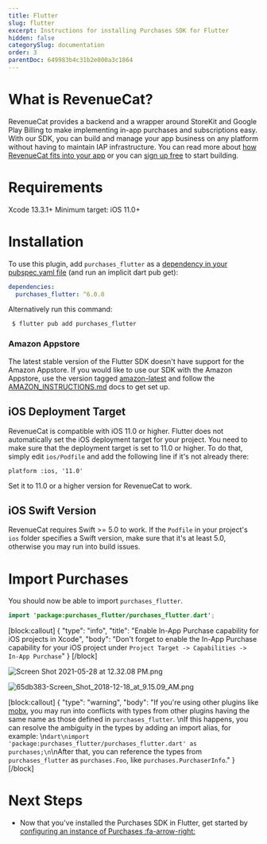 ```yaml
---
title: Flutter
slug: flutter
excerpt: Instructions for installing Purchases SDK for Flutter
hidden: false
categorySlug: documentation
order: 3
parentDoc: 649983b4c31b2e000a3c1864
---
```

# What is RevenueCat?

RevenueCat provides a backend and a wrapper around StoreKit and Google Play Billing to make implementing in-app purchases and subscriptions easy. With our SDK, you can build and manage your app business on any platform without having to maintain IAP infrastructure. You can read more about [how RevenueCat fits into your app](https://www.revenuecat.com/blog/growth/where-does-revenuecat-fit-in-your-app/) or you can [sign up free](https://app.revenuecat.com/signup) to start building.

# Requirements

Xcode 13.3.1+
Minimum target: iOS 11.0+

# Installation

To use this plugin, add `purchases_flutter` as a [dependency in your pubspec.yaml file](https://flutter.io/platform-plugins/)  (and run an implicit dart pub get):
```yaml pubspec.yaml
dependencies:
  purchases_flutter: ^6.0.0
```
Alternatively run this command:

```
 $ flutter pub add purchases_flutter
```

### Amazon Appstore 
The latest stable version of the Flutter SDK doesn't have support for the Amazon Appstore. If you would like to use our SDK with the Amazon Appstore, use the version tagged [amazon-latest](https://github.com/RevenueCat/purchases-flutter/releases/tag/amazon-latest) and follow the [AMAZON_INSTRUCTIONS.md](https://rev.cat/amazon-flutter-instructions) docs to get set up.

## iOS Deployment Target 
RevenueCat is compatible with iOS 11.0 or higher. Flutter does not automatically set the iOS deployment target for your project. You need to make sure that the deployment target is set to 11.0 or higher. To do that, simply edit `ios/Podfile` and add the following line if it's not already there:

```
platform :ios, '11.0'
```
Set it to 11.0 or a higher version for RevenueCat to work.

## iOS Swift Version
RevenueCat requires Swift >= 5.0 to work. If the `Podfile` in your project's `ios` folder specifies a Swift version, make sure that it's at least 5.0, otherwise you may run into build issues.  

# Import Purchases

You should now be able to import `purchases_flutter`.
```kotlin Import Purchases
import 'package:purchases_flutter/purchases_flutter.dart';
```

[block:callout]
{
  "type": "info",
  "title": "Enable In-App Purchase capability for iOS projects in Xcode",
  "body": "Don't forget to enable the In-App Purchase capability for your iOS project under `Project Target -> Capabilities -> In-App Purchase`"
}
[/block]

![](https://files.readme.io/08d0721-Screen_Shot_2021-05-28_at_12.32.08_PM.png "Screen Shot 2021-05-28 at 12.32.08 PM.png")

![](https://files.readme.io/66c301a-65db383-Screen_Shot_2018-12-18_at_9.15.09_AM.png "65db383-Screen_Shot_2018-12-18_at_9.15.09_AM.png")

[block:callout]
{
  "type": "warning",
  "body": "If you're using other plugins like [mobx](https://pub.dev/packages/flutter_mobx), you may run into conflicts with types from other plugins having the same name as those defined in `purchases_flutter`. \nIf this happens, you can resolve the ambiguity in the types by adding an import alias, for example: \n```dart\nimport 'package:purchases_flutter/purchases_flutter.dart' as purchases;\n```\nAfter that, you can reference the types from `purchases_flutter` as `purchases.Foo`, like `purchases.PurchaserInfo`."
}
[/block]
# Next Steps

* Now that you've installed the Purchases SDK in Flutter, get started by [configuring an instance of Purchases :fa-arrow-right:](https://www.revenuecat.com/docs/getting-started#4-using-revenuecats-purchases-sdk)